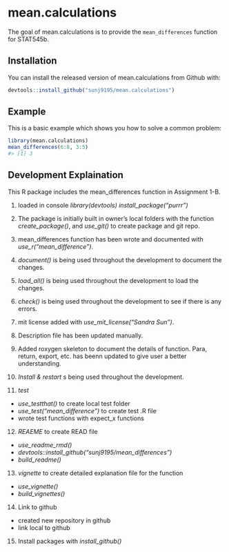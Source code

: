 
<!-- README.md is generated from README.Rmd. Please edit that file -->

# mean.calculations

<!-- badges: start -->

<!-- badges: end -->

The goal of mean.calculations is to provide the `mean_differences`
function for STAT545b.

## Installation

You can install the released version of mean.calculations from Github
with:

``` r
devtools::install_github("sunj9195/mean.calculations")
```

## Example

This is a basic example which shows you how to solve a common problem:

``` r
library(mean.calculations)
mean_differences(6:8, 3:5)
#> [1] 3
```

## Development Explaination

This R package includes the mean\_differences function in Assignment
1-B.

1.  loaded in console *library(devtools)* *install\_package(“purrr”)*

2.  The package is initially built in owner’s local folders with the
    function *create\_package()*, and *use\_git()* to create package and
    git repo.

3.  mean\_differences function has been wrote and documented with
    *use\_r(“mean\_difference”)*.

4.  *document()* is being used throughout the development to document
    the changes.

5.  *load\_all()* is being used throughout the development to load the
    changes.

6.  *check()* is being used throughout the development to see if there
    is any errors.

7.  mit license added with *use\_mit\_license(“Sandra Sun”)*.

8.  Description file has been updated manually.

9.  Added roxygen skeleton to document the details of function. Para,
    return, export, etc. has beenn updated to give user a better
    understanding.

10. *Install & restart* s being used throughout the development.

11. *test*

<!-- end list -->

  - *use\_testthat()* to create local test folder
  - *use\_test(“mean\_difference”)* to create test .R file
  - wrote test functions with expect\_x functions

<!-- end list -->

12. *REAEME* to create READ file

<!-- end list -->

  - *use\_readme\_rmd()*
  - *devtools::install\_github(“sunj9195/mean\_differences”)*
  - *build\_readme()*

<!-- end list -->

13. *vignette* to create detailed explanation file for the function

<!-- end list -->

  - *use\_vignette()*
  - *build\_vignettes()*

<!-- end list -->

14. Link to github

<!-- end list -->

  - created new repository in github
  - link local to github

<!-- end list -->

15. Install packages with *install\_github()*
